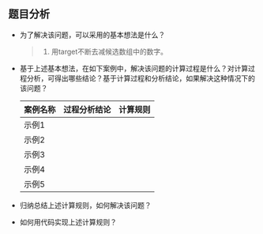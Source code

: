 ## 题目分析

* 为了解决该问题，可以采用的基本想法是什么？

  > 1. 用target不断去减候选数组中的数字。

* 基于上述基本想法，在如下案例中，解决该问题的计算过程是什么？对计算过程分析，可得出哪些结论？基于计算过程和分析结论，如果解决这种情况下的该问题？

  | 案例名称 | 过程分析结论 | 计算规则 |
  | -------- | ------------ | -------- |
  | 示例1    |              |          |
  | 示例2    |              |          |
  | 示例3    |              |          |
  | 示例4    |              |          |
  | 示例5    |              |          |

* 归纳总结上述计算规则，如何解决该问题？
* 如何用代码实现上述计算规则？